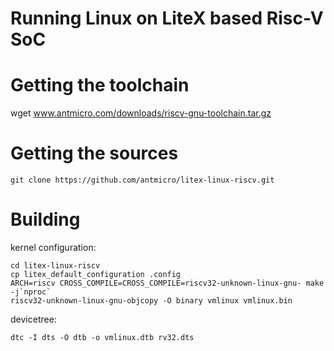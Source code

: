 # Running Linux on LiteX based Risc-V SoC

# Getting the toolchain

wget www.antmicro.com/downloads/riscv-gnu-toolchain.tar.gz

# Getting the sources

`git clone https://github.com/antmicro/litex-linux-riscv.git`

# Building

kernel configuration:

```
cd litex-linux-riscv
cp litex_default_configuration .config
ARCH=riscv CROSS_COMPILE=CROSS_COMPILE=riscv32-unknown-linux-gnu- make -j`nproc`
riscv32-unknown-linux-gnu-objcopy -O binary vmlinux vmlinux.bin
```

devicetree:

```
dtc -I dts -O dtb -o vmlinux.dtb rv32.dts
```
